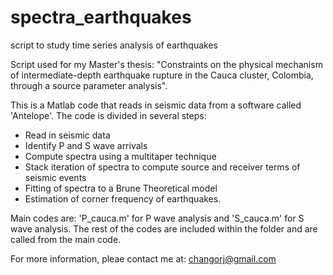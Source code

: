 # spectra_earthquakes
script to study time series analysis of earthquakes

Script used for my Master's thesis: "Constraints on the physical mechanism of 
intermediate-depth earthquake rupture in the Cauca cluster, Colombia, through a source parameter analysis".

This is a Matlab code that reads in seismic data from a software called 'Antelope'. The code is divided in
several steps:
- Read in seismic data
- Identify P and S wave arrivals
- Compute spectra using a multitaper technique
- Stack iteration of spectra to compute source and receiver terms of seismic events
- Fitting of spectra to a Brune Theoretical model
- Estimation of corner frequency of earthquakes.

Main codes are: 'P_cauca.m' for P wave analysis and 'S_cauca.m' for S wave analysis. The rest of the codes are included within the folder and are called from the main code. 

For more information, pleae contact me at: changorj@gmail.com
